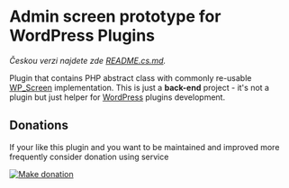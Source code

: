 # Admin screen prototype for WordPress Plugins

_Českou verzi najdete zde [README.cs.md][1]._

Plugin that contains PHP abstract class with commonly re-usable [WP_Screen][4] implementation. This is just a __back-end__ project - it's not a plugin but just helper for [WordPress][2] plugins development.

## Donations

If your like this plugin and you want to be maintained and improved more frequently consider donation using service

[![Make donation](https://www.paypalobjects.com/webstatic/paypalme/images/pp_logo_small.png "PayPal.Me, your link to getting paid")][3]

[1]: README.cs.md
[2]: https://wordpress.org/
[3]: https://www.paypal.me/ondrejd
[4]: https://developer.wordpress.org/reference/classes/wp_screen/
